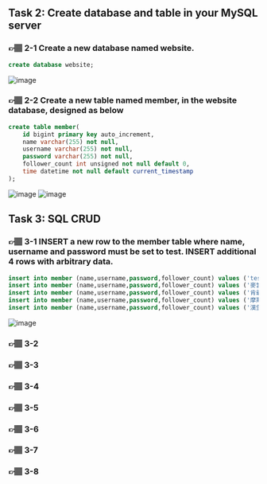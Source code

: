 ## Task 2: Create database and table in your MySQL server
### 👉🏽 2-1 Create a new database named website.
```sql
create database website;
```
![image](https://teng7715.github.io/Week%205/screenshot/2-1.png)


### 👉🏽 2-2 Create a new table named member, in the website database, designed as below
```sql
create table member(
    id bigint primary key auto_increment,
    name varchar(255) not null,
    username varchar(255) not null,
    password varchar(255) not null,
    follower_count int unsigned not null default 0,
    time datetime not null default current_timestamp
);
```
![image](https://teng7715.github.io/Week%205/screenshot/2-2.1.png)
![image](https://teng7715.github.io/Week%205/screenshot/2-2.2.png)

## Task 3: SQL CRUD
### 👉🏽 3-1 INSERT a new row to the member table where name, username and password must be set to test. INSERT additional 4 rows with arbitrary data.
```sql
insert into member (name,username,password,follower_count) values ('test','test','test',200);
insert into member (name,username,password,follower_count) values ('麥當勞唯一信仰','mydondon','mydondon',1300);
insert into member (name,username,password,follower_count) values ('肯爺爺老當益壯','KFC_stillyoung','KFC_stillyoung',800);
insert into member (name,username,password,follower_count) values ('摩斯高質感代表','mosburger_love','mosburger_love',1500);
insert into member (name,username,password,follower_count) values ('漢堡王火烤美味','onfire_king','onfire_king',500);
```
![image](https://teng7715.github.io/Week%205/screenshot/3-1.png)



### 👉🏽 3-2
### 👉🏽 3-3
### 👉🏽 3-4
### 👉🏽 3-5
### 👉🏽 3-6
### 👉🏽 3-7
### 👉🏽 3-8
